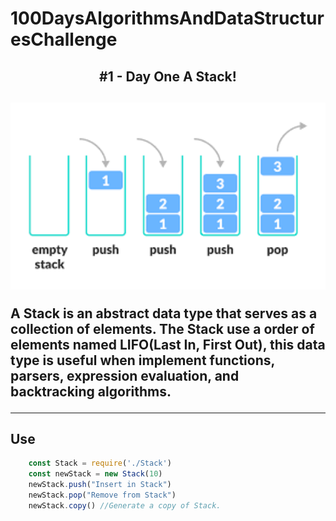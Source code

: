 # 100DaysAlgorithmsAndDataStructuresChallenge
<h2 align="center">#1 - Day One A Stack!<h2>

<p align="center"><img src="https://github.com/lucasdeosantana/100DaysAlgorithmsAndDataStructuresChallenge/blob/main/1%20-%20Day%20Stack/StackExample.png" width="700"></p>


A Stack is an abstract data type that serves as a collection of elements. The Stack use a order of elements named LIFO(Last In, First Out), this data type is useful when implement functions, parsers, expression evaluation, and backtracking algorithms.

---

## Use

``` javascript
    const Stack = require('./Stack')
    const newStack = new Stack(10)
    newStack.push("Insert in Stack")
    newStack.pop("Remove from Stack")
    newStack.copy() //Generate a copy of Stack.
```